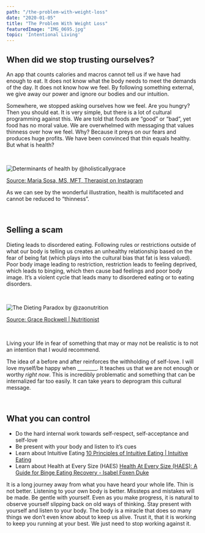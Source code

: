 ```yaml
---
path: "/the-problem-with-weight-loss"
date: "2020-01-05"
title: "The Problem With Weight Loss"
featuredImage: "IMG_0695.jpg"
topic: 'Intentional Living'
---
```


## When did we stop trusting ourselves?
An app that counts calories and macros cannot tell us if we have had enough to eat.  It does not know what the body needs to meet the demands of the day.  It does not know how we feel.  By following something external, we give away our power and ignore our bodies and our intuition.

Somewhere, we stopped asking ourselves how we feel.  Are you hungry?  Then you should eat.  It is very simple, but there is a lot of cultural programming against this.  We are told that foods are “good” or “bad”, yet food has no moral value.  We are overwhelmed with messaging that values thinness over how we feel.  Why?  Because it preys on our fears and produces huge profits.  We have been convinced that thin equals healthy.  But what is health?

<p>&nbsp;</p>

![Determinants of health by @holisticallygrace](../../images/instagram/determinants_of_health.jpg 'Determinants of health by @holisticallygrace on Instagram')


[Source: Maria Sosa, MS, MFT, Therapist on Instagram](https://www.instagram.com/p/B5LOCnaAqID/?utm_source=ig_web_copy_link)

As we can see by the wonderful illustration, health is multifaceted and cannot be reduced to “thinness”. 

<p>&nbsp;</p>

## Selling a scam

Dieting leads to disordered eating.  Following rules or restrictions outside of what our body is telling us creates an unhealthy relationship based on the fear of being fat (which plays into the cultural bias that fat is less valued).  Poor body image leading to restriction, restriction leads to feeling deprived, which leads to binging, which then cause bad feelings and poor body image.  It’s a violent cycle that leads many to disordered eating or to eating disorders.  

<p>&nbsp;</p>

![The Dieting Paradox by @zaonutrition](../../images/instagram/the-dieting-paradox.jpg 'The Dieting Paradox by @zaonutrition on Instagram')

[Source: Grace Rockwell | Nutritionist](https://www.instagram.com/p/B6vaULylXmd/?utm_source=ig_web_copy_link)

<p>&nbsp;</p>

Living your life in fear of something that may or may not be realistic is to not an intention that I would recommend.

The idea of a before and after reinforces the withholding of self-love.  I will love myself/be happy when ________.  It teaches us that we are not enough or worthy _right now_.  This is incredibly problematic and something that can be internalized far too easily.  It can take years to deprogram this cultural message.

<p>&nbsp;</p>


## What you can control
- Do the hard internal work towards self-respect, self-acceptance and self-love
- Be present with your body and listen to it’s cues
- Learn about Intuitive Eating [10 Principles of Intuitive Eating | Intuitive Eating](https://www.intuitiveeating.org/10-principles-of-intuitive-eating/) 
- Learn about Health at Every Size (HAES) [Health At Every Size (HAES): A Guide for Binge Eating Recovery - Isabel Foxen Duke](https://isabelfoxenduke.com/health-at-every-size-haes/)

It is a long journey away from what you have heard your whole life.  Thin is not better.  Listening to your own body is better.  Missteps and mistakes will be made.  Be gentle with yourself.  Even as you make progress, it is natural to observe yourself slipping back on old ways of thinking.  Stay present with yourself and listen to your body.  The body is a miracle that does so many things we don’t even know about to keep us alive.  Trust it, that it is working to keep you running at your best.  We just need to stop working against it.
